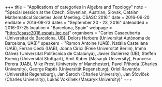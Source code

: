 +++
title = "Applications of categories in Algebra and Topology"
note = "Special session at the Czech, Slovenian, Austrian, Slovak, Catalan Mathematical Societies Joint Meeting. CSASC 2016."
date = 2016-09-20
enddate = 2016-09-23
dates = "September 20 - 23, 2016"
dateadded = 2016-07-25
location = "Barcelona, Spain"
webpage = "http://csasc2016.espais.iec.cat"
organisers = "Carles Casacuberta (Universitat de Barcelona, UB), Dolors Herbera (Universitat Autònoma de Barcelona, UAB)"
speakers = "Ramon Antoine (UAB), Natàlia Castellana (UAB), Ferran Cedó (UAB), Joana Cirici (Freie Universität Berlin), Imma Gálvez (Universitat Politècnica de Catalunya), Javier Gutiérrez (UB), Steffen Koenig (Universität Stuttgart), Amit Kuber (Masaryk University), Francesc Perera (UAB), Mike Prest (University of Manchester), Pavel Příhoda (Charles University), George Raptis (Universität Regensburg), Oriol Raventós (Universität Regensburg), Jan Šaroch (Charles University), Jan Šťovíček (Charles University),  Lukáš Vokřínek (Masaryk University)"
+++

